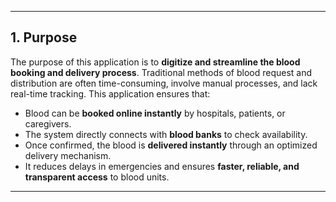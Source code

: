

---

## **1. Purpose**

The purpose of this application is to **digitize and streamline the blood booking and delivery process**. Traditional methods of blood request and distribution are often time-consuming, involve manual processes, and lack real-time tracking. This application ensures that:

* Blood can be **booked online instantly** by hospitals, patients, or caregivers.
* The system directly connects with **blood banks** to check availability.
* Once confirmed, the blood is **delivered instantly** through an optimized delivery mechanism.
* It reduces delays in emergencies and ensures **faster, reliable, and transparent access** to blood units.

---

